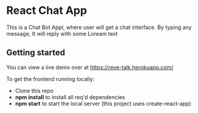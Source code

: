 # React Chat App

This is a Chat Bot Appl, where user will get a chat interface. By typing any message, It will reply with some Loream text

## Getting started

You can view a live demo over at https://reve-talk.herokuapp.com/

To get the frontend running locally:
* Clone this repo
* **npm install** to install all req'd dependencies
* **npm start** to start the local server (this project uses create-react-app)


